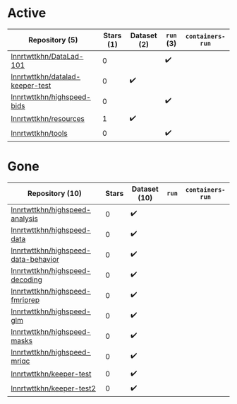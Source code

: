 # Active
| Repository (5) | Stars (1) | Dataset (2) | `run` (3) | `containers-run` |
| --- | --- | --- | --- | --- |
| [lnnrtwttkhn/DataLad-101](https://github.com/lnnrtwttkhn/DataLad-101) | 0 |  | :heavy_check_mark: |  |
| [lnnrtwttkhn/datalad-keeper-test](https://github.com/lnnrtwttkhn/datalad-keeper-test) | 0 | :heavy_check_mark: |  |  |
| [lnnrtwttkhn/highspeed-bids](https://github.com/lnnrtwttkhn/highspeed-bids) | 0 |  | :heavy_check_mark: |  |
| [lnnrtwttkhn/resources](https://github.com/lnnrtwttkhn/resources) | 1 | :heavy_check_mark: |  |  |
| [lnnrtwttkhn/tools](https://github.com/lnnrtwttkhn/tools) | 0 |  | :heavy_check_mark: |  |

# Gone
| Repository (10) | Stars | Dataset (10) | `run` | `containers-run` |
| --- | --- | --- | --- | --- |
| [lnnrtwttkhn/highspeed-analysis](https://github.com/lnnrtwttkhn/highspeed-analysis) | 0 | :heavy_check_mark: |  |  |
| [lnnrtwttkhn/highspeed-data](https://github.com/lnnrtwttkhn/highspeed-data) | 0 | :heavy_check_mark: |  |  |
| [lnnrtwttkhn/highspeed-data-behavior](https://github.com/lnnrtwttkhn/highspeed-data-behavior) | 0 | :heavy_check_mark: |  |  |
| [lnnrtwttkhn/highspeed-decoding](https://github.com/lnnrtwttkhn/highspeed-decoding) | 0 | :heavy_check_mark: |  |  |
| [lnnrtwttkhn/highspeed-fmriprep](https://github.com/lnnrtwttkhn/highspeed-fmriprep) | 0 | :heavy_check_mark: |  |  |
| [lnnrtwttkhn/highspeed-glm](https://github.com/lnnrtwttkhn/highspeed-glm) | 0 | :heavy_check_mark: |  |  |
| [lnnrtwttkhn/highspeed-masks](https://github.com/lnnrtwttkhn/highspeed-masks) | 0 | :heavy_check_mark: |  |  |
| [lnnrtwttkhn/highspeed-mriqc](https://github.com/lnnrtwttkhn/highspeed-mriqc) | 0 | :heavy_check_mark: |  |  |
| [lnnrtwttkhn/keeper-test](https://github.com/lnnrtwttkhn/keeper-test) | 0 | :heavy_check_mark: |  |  |
| [lnnrtwttkhn/keeper-test2](https://github.com/lnnrtwttkhn/keeper-test2) | 0 | :heavy_check_mark: |  |  |
